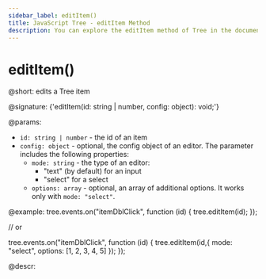 ```yaml
---
sidebar_label: editItem()
title: JavaScript Tree - editItem Method 
description: You can explore the editItem method of Tree in the documentation of the DHTMLX JavaScript UI library. Browse developer guides and API reference, try out code examples and live demos, and download a free 30-day evaluation version of DHTMLX Suite.
---
```


# editItem()

@short: edits a Tree item

@signature: {'editItem(id: string | number, config: object): void;'}

@params:
- `id: string | number` - the id of an item
- `config: object` - optional, the config object of an editor. The parameter includes the following properties:
    - `mode: string` - the type of an editor:
        - "text" (by default) for an input
        - "select" for a select
    - `options: array` - optional, an array of additional options. It works only with `mode: "select"`.

@example:
tree.events.on("itemDblClick", function (id) {
    tree.editItem(id);
});

// or

tree.events.on("itemDblClick", function (id) {
    tree.editItem(id,{ mode: "select", options: [1, 2, 3, 4, 5] });
});

@descr:

[comment]: # (@related: tree/work_with_tree.md#editing-an-item)

[comment]: # (@relatedapi: tree/api/tree_editable_config.md)
